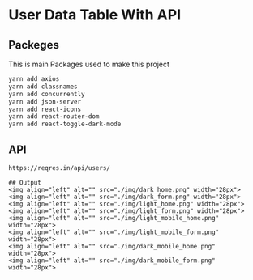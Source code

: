 # User Data Table With API

## Packeges

This is main Packages used to make this project

```bash
yarn add axios
yarn add classnames
yarn add concurrently
yarn add json-server
yarn add react-icons
yarn add react-router-dom
yarn add react-toggle-dark-mode
```

## API

```bash
https://reqres.in/api/users/
```

```
## Output
<img align="left" alt="" src="./img/dark_home.png" width="28px">
<img align="left" alt="" src="./img/dark_form.png" width="28px">
<img align="left" alt="" src="./img/light_home.png" width="28px">
<img align="left" alt="" src="./img/light_form.png" width="28px">
<img align="left" alt="" src="./img/light_mobile_home.png" width="28px">
<img align="left" alt="" src="./img/light_mobile_form.png" width="28px">
<img align="left" alt="" src="./img/dark_mobile_home.png" width="28px">
<img align="left" alt="" src="./img/dark_mobile_form.png" width="28px">
```
